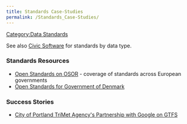 ```yaml
---
title: Standards Case-Studies
permalink: /Standards_Case-Studies/
---
```


[Category:Data Standards](/Category:Data_Standards "wikilink")

See also [Civic Software](/Civic_Software "wikilink") for standards by data type.

### Standards Resources

-   [Open Standards on OSOR](http://www.osor.eu/search?SearchableText=standards) - coverage of standards across European governments
-   [Open Standards for Government of Denmark](http://digitaliser.dk/ressourcer?tabContainerResources=tabDatastandard)

### Success Stories

-   [City of Portland TriMet Agency's Partnership with Google on GTFS](http://sf.streetsblog.org/2010/01/05/how-google-and-portlands-trimet-set-the-standard-for-open-transit-data/)
